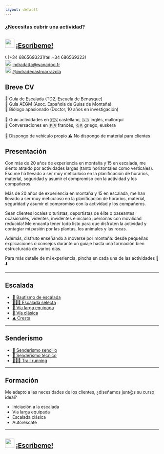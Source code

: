 ```yaml
---
layout: default
---
```


### ¿Necesitas cubrir una actividad?
## <img src="https://raw.githubusercontent.com/FortAwesome/Font-Awesome/6.x/svgs/brands/whatsapp.svg" width="30" height="30"> [¡Escríbeme!](https://wa.me/+34686569323?text=Hola%20Indra,%20necesito%20un%20guía%20para%20una%20actividad.%0A%0AActividad:%0AFecha:%20%0AHorario%20aprox:%0ALocalización:%0A%0ANº%20de%20clientes:%0AIdioma:%0AMaterial%20de%20empresa:%0A%0ADetalles%20extra:%0APor%20ejemplo,%20_"debes%20recoger%20a%20los%20clientes%20en%20el%20Hotel%20Gran%20Paradise%20en%20Alcudia"_)

📞 [+34 686569323](tel:+34 686569323)<br>
<img src="https://raw.githubusercontent.com/FortAwesome/Font-Awesome/6.x/svgs/regular/envelope.svg" width="20" height="20"> [indradatta@wanadoo.fr](mailto:indradatta@wanadoo.fr)<br>
<img src="https://raw.githubusercontent.com/FortAwesome/Font-Awesome/6.x/svgs/brands/instagram.svg" width="20" height="20"> [@indradecastroarrazola](https://www.instagram.com/indradecastroarrazola/)<br>

## Breve CV
📜 Guía de Escalada (TD2, Escuela de Benasque)<br>
🪪 Guía AEGM (Asoc. Española de Guías de Montaña)<br>
🦋 Biólogo apasionado (Doctor, 10 años en investigación)<br>
<br>
💬 Guío actividades en 🇪🇸 castellano, 🇬🇧 inglés, mallorquí<br>
💬 Conversaciones en 🇫🇷 francés, 🇬🇷 griego, euskera<br>
<br>
🚗 Dispongo de vehículo propio
⚠️ No dispongo de material para clientes

## Presentación
Con más de 20 años de experiencia en montaña y 15 en escalada, me siento atraído por actividades largas (tanto horizontales como verticales). Eso me ha llevado a ser muy meticuloso en la planificación de horarios, material, seguridad y asumir el compromiso con la actividad y los compañeros.

Más de 20 años de experiencia en montaña y 15 en escalada, me han llevado a ser muy meticuloso en la planificación de horarios, material, seguridad y asumir el compromiso con la actividad y los compañeros.

Sean clientes locales o turistas, deportistas de élite o paseantes ocasionales, videntes, invidentes e incluso ¡personas con movilidad reducida! Me encanta tener todo listo para que disfruten la actividad y contagiar mi pasión por las plantas, los animales y las rocas.

Además, disfruto enseñando a moverse por montaña: desde pequeñas explicaciones o consejos durante un guiaje hasta una formación bien estructurada de varios días.

Para más detalle de mi experiencia, pincha en cada una de las actividades 👀⬇️

* * *

## Escalada
*    [🥇 Bautismo de escalada](./actividades/bautismo.md)
*    [🧗🏻‍♀️ Escalada selecta](./actividades/deportiva-selecta.md)
*    [🔩 Vía larga equipada](./actividades/vía-larga-equipada.md)
*    [💎 Vía clásica](./actividades/vía-clásica.md)
*    [⛰️ Cresta](./actividades/cresta.md)

* * *

## Senderismo
*    [👟 Senderismo sencillo](./actividades/senderismo-sencillo.md)
*    [🥾 Senderismo técnico](./actividades/senderismo-técnico.md)
*    [🏃🏽‍♂️ Trail running](./actividades/trail.md)

* * *

## Formación
Me adapto a las necesidades de los clientes, ¿diseñamos junt@s su curso ideal?
*    Iniciación a la escalada
*    Via larga equipada
*    Escalada clásica
*    Autorescate

* * *

## <img src="https://raw.githubusercontent.com/FortAwesome/Font-Awesome/6.x/svgs/brands/whatsapp.svg" width="30" height="30"> [¡Escríbeme!](https://wa.me/+34686569323?text=Hola%20Indra,%20necesito%20un%20guía%20para%20una%20actividad.%0A%0AActividad:%0AFecha:%20%0AHorario%20aprox:%0ALocalización:%0A%0ANº%20de%20clientes:%0AIdioma:%0AMaterial%20de%20empresa:%0A%0ADetalles%20extra:%0APor%20ejemplo,%20_"debes%20recoger%20a%20los%20clientes%20en%20el%20Hotel%20Gran%20Paradise%20en%20Alcudia"_)
